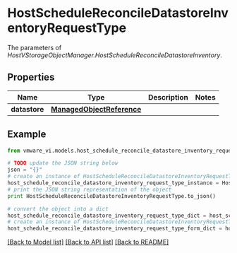 # HostScheduleReconcileDatastoreInventoryRequestType

The parameters of *HostVStorageObjectManager.HostScheduleReconcileDatastoreInventory*. 

## Properties
Name | Type | Description | Notes
------------ | ------------- | ------------- | -------------
**datastore** | [**ManagedObjectReference**](ManagedObjectReference.md) |  | 

## Example

```python
from vmware_vi.models.host_schedule_reconcile_datastore_inventory_request_type import HostScheduleReconcileDatastoreInventoryRequestType

# TODO update the JSON string below
json = "{}"
# create an instance of HostScheduleReconcileDatastoreInventoryRequestType from a JSON string
host_schedule_reconcile_datastore_inventory_request_type_instance = HostScheduleReconcileDatastoreInventoryRequestType.from_json(json)
# print the JSON string representation of the object
print HostScheduleReconcileDatastoreInventoryRequestType.to_json()

# convert the object into a dict
host_schedule_reconcile_datastore_inventory_request_type_dict = host_schedule_reconcile_datastore_inventory_request_type_instance.to_dict()
# create an instance of HostScheduleReconcileDatastoreInventoryRequestType from a dict
host_schedule_reconcile_datastore_inventory_request_type_form_dict = host_schedule_reconcile_datastore_inventory_request_type.from_dict(host_schedule_reconcile_datastore_inventory_request_type_dict)
```
[[Back to Model list]](../README.md#documentation-for-models) [[Back to API list]](../README.md#documentation-for-api-endpoints) [[Back to README]](../README.md)


